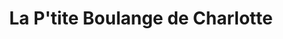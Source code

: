 ---
title: "La P'tite Boulange de Charlotte"
url: /chambery/la-ptite-boulange-de-charlotte/
shop: boulangerie
---